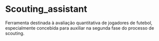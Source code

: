 # Scouting_assistant
Ferramenta destinada à avaliação quantitativa de jogadores de futebol, especialmente concebida para auxiliar na segunda fase do processo de scouting.
